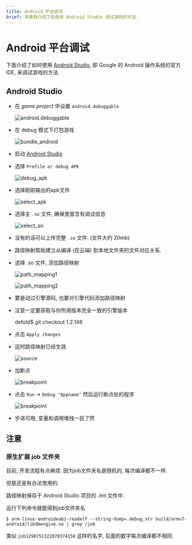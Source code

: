 ```yaml
---
title: Android 平台调试
brief: 本教程介绍了在使用 Android Studio 调试游戏的方法.
---
```


# Android 平台调试

下面介绍了如何使用 [Android Studio](https://developer.android.com/studio/), 即 Google 的 Android 操作系统的官方 IDE, 来调试游戏的方法.


## Android Studio

* 在 *game.project* 中设置 `android.debuggable`

	![android.debuggable](images/extensions/debugging/android/game_project_debuggable.png)

* 在 debug 模式下打包游戏

	![bundle_android](images/extensions/debugging/android/bundle_android.png)

* 启动 [Android Studio](https://developer.android.com/studio/)

* 选择 `Profile or debug APK`

	![debug_apk](images/extensions/debugging/android/android_profile_or_debug.png)

* 选择刚刚输出的apk文件

	![select_apk](images/extensions/debugging/android/android_select_apk.png)

* 选择主 `.so` 文件, 确保里面含有调试信息

	![select_so](images/extensions/debugging/android/android_missing_symbols.png)

* 没有的话可以上传完整 `.so` 文件. (文件大约 20mb)

* 路径映射帮助建立从编译 (在云端) 到本地文件夹的文件对应关系.

* 选择 .so 文件, 添加路径映射

	![path_mapping1](images/extensions/debugging/android/path_mappings_android.png)

	![path_mapping2](images/extensions/debugging/android/path_mappings_android2.png)

* 要是动过引擎源码, 也要对引擎代码添加路径映射

* 注意一定要获取与你所用版本完全一致的引擎版本

	defold$ git checkout 1.2.148

* 点击 `Apply changes`

* 这时路径映射已经生效

	![source](images/extensions/debugging/android/source_mappings_android.png)

* 加断点

	![breakpoint](images/extensions/debugging/android/breakpoint_android.png)

* 点击 `Run` -> `Debug "Appname"` 然后运行断点处的程序

	![breakpoint](images/extensions/debugging/android/callstack_variables_android.png)

* 步进可用, 变量和调用堆栈一目了然


## 注意

### 原生扩展 job 文件夹

目前, 开发流程有点麻烦. 因为job文件夹名是随机的, 每次编译都不一样.

但是还是有办法使用的.

路径映射保存于 Android Studio 项目的 <project>.iml 文件中.

运行下列命令就能得到job文件夹名

	$ arm-linux-androideabi-readelf --string-dump=.debug_str build/armv7-android/libdmengine.so | grep /job

类似 `job1298751322870374150` 这样的名字, 后面的数字每次编译都不相同.

